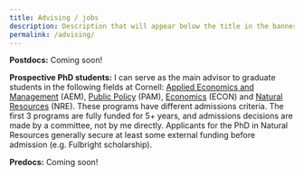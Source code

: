 ```yaml
---
title: Advising / jobs
description: Description that will appear below the title in the banner
permalink: /advising/
---
```


**Postdocs:** Coming soon!

**Prospective PhD students:** I can serve as the main advisor to graduate students in the following fields at Cornell: [Applied Economics and Management](https://dyson.cornell.edu/programs/graduate/phd/) (AEM), [Public Policy](https://publicpolicy.cornell.edu/phd/) (PAM), [Economics](https://economics.cornell.edu/prospective-incoming-grad-students) (ECON) and [Natural Resources](https://cals.cornell.edu/natural-resources-environment/degrees-programs/graduate) (NRE). These programs have different admissions criteria. The first 3 programs are fully funded for 5+ years, and admissions decisions are made by a committee, not by me directly. Applicants for the PhD in Natural Resources generally secure at least some external funding before admission (e.g. Fulbright scholarship).

**Predocs:** Coming soon!
